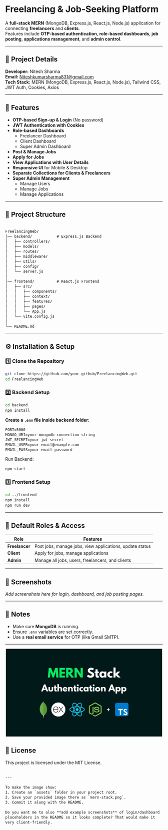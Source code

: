 
# Freelancing & Job-Seeking Platform


A **full-stack MERN** (MongoDB, Express.js, React.js, Node.js) application for connecting **freelancers** and **clients**.  
Features include **OTP-based authentication**, **role-based dashboards**, **job posting**, **applications management**, and **admin control**.

---

## 📌 Project Details

**Developer:** Nitesh Sharma  
**Email:** Niteshkumarsharma831@gmail.com  
**Tech Stack:** MERN (MongoDB, Express.js, React.js, Node.js), Tailwind CSS, JWT Auth, Cookies, Axios  

---

## 🚀 Features

- **OTP-based Sign-up & Login** (No password)
- **JWT Authentication with Cookies**
- **Role-based Dashboards**
  - Freelancer Dashboard
  - Client Dashboard
  - Super Admin Dashboard
- **Post & Manage Jobs**
- **Apply for Jobs**
- **View Applications with User Details**
- **Responsive UI** for Mobile & Desktop
- **Separate Collections for Clients & Freelancers**
- **Super Admin Management**
  - Manage Users
  - Manage Jobs
  - Manage Applications

---

## 📂 Project Structure

```

FreelancingWeb/
│── backend/           # Express.js Backend
│   ├── controllers/
│   ├── models/
│   ├── routes/
│   ├── middleware/
│   ├── utils/
│   ├── config/
│   └── server.js
│
│── frontend/          # React.js Frontend
│   ├── src/
│   │   ├── components/
│   │   ├── context/
│   │   ├── features/
│   │   ├── pages/
│   │   └── App.js
│   └── vite.config.js
│
└── README.md

````

---

## ⚙️ Installation & Setup

### 1️⃣ Clone the Repository
```bash
git clone https://github.com/your-github/FreelancingWeb.git
cd FreelancingWeb
````

### 2️⃣ Backend Setup

```bash
cd backend
npm install
```

**Create a `.env` file inside backend folder:**

```
PORT=5000
MONGO_URI=your-mongodb-connection-string
JWT_SECRET=your-jwt-secret
EMAIL_USER=your-email@example.com
EMAIL_PASS=your-email-password
```

Run Backend:

```bash
npm start
```

### 3️⃣ Frontend Setup

```bash
cd ../frontend
npm install
npm run dev
```

---

## 🔑 Default Roles & Access

| Role           | Features                                                 |
| -------------- | -------------------------------------------------------- |
| **Freelancer** | Post jobs, manage jobs, view applications, update status |
| **Client**     | Apply for jobs, manage applications                      |
| **Admin**      | Manage all jobs, users, freelancers, and clients         |

---

## 📸 Screenshots

*Add screenshots here for login, dashboard, and job posting pages.*

---

## 📢 Notes

* Make sure **MongoDB** is running.
* Ensure `.env` variables are set correctly.
* Use a **real email service** for OTP (like Gmail SMTP).

---
<p align="center">
  <img src="./FreelancingWeb/src/assets/mern-stack.png" alt="MERN Stack" width="500">
</p>

## 📜 License

This project is licensed under the MIT License.

```

---

To make the image show:  
1. Create an `assets` folder in your project root.  
2. Save your provided image there as `mern-stack.png`.  
3. Commit it along with the README.  

Do you want me to also **add example screenshots** of login/dashboard placeholders in the README so it looks complete? That would make it very client-friendly.
```
